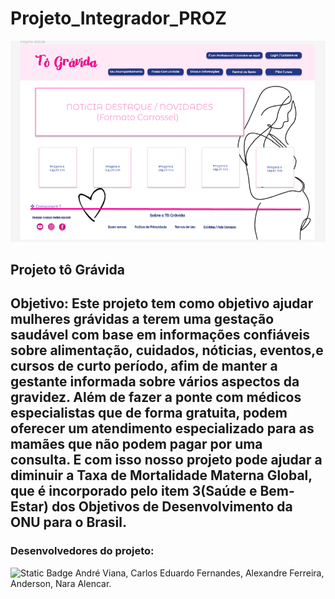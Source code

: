 # Projeto_Integrador_PROZ
![Imagem do site Tô Gravida](./img/togravida.png)
## Projeto tô Grávida
## Objetivo: Este projeto tem como objetivo ajudar mulheres grávidas a terem uma gestação saudável com base em informações confiáveis sobre alimentação, cuidados, nóticias, eventos,e cursos de curto período, afim de manter a gestante informada sobre vários aspectos da gravidez. Além de fazer a ponte com médicos especialistas que de forma gratuita, podem oferecer um atendimento especializado para as mamães que não podem pagar por uma consulta. E com isso nosso projeto pode ajudar a diminuir a Taxa de Mortalidade Materna Global, que é incorporado pelo item 3(Saúde e Bem-Estar) dos Objetivos de Desenvolvimento da ONU para o Brasil.


### Desenvolvedores do projeto:
![Static Badge](https://img.shields.io/badge/Carlos%20Eduardo%20Fernandes%20-%20blue)
 André Viana, Carlos Eduardo Fernandes, Alexandre Ferreira, Anderson, Nara Alencar.